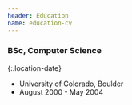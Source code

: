 ```yaml
---
header: Education
name: education-cv
---
```


### BSc, Computer Science

{:.location-date}
- University of Colorado, Boulder
- August 2000 - May 2004
